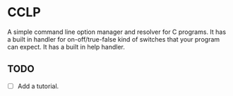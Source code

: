 # CCLP

A simple command line option manager and resolver for C programs.
It has a built in handler for on-off/true-false kind of switches that your program can expect. It has a built in help handler.

## TODO

- [ ] Add a tutorial.

